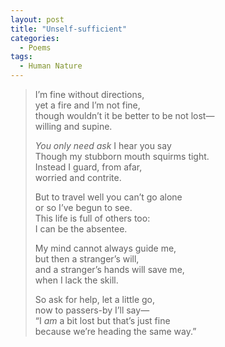 ```yaml
---
layout: post
title: "Unself-sufficient"
categories:
  - Poems
tags:
  - Human Nature
---
```

> I’m fine without directions,  
> yet a fire and I’m not fine,  
> though wouldn’t it be better to be not lost—  
> willing and supine.
>
> *You only need ask* I hear you say  
> Though my stubborn mouth squirms tight.  
> Instead I guard, from afar,  
> worried and contrite.  
>
> But to travel well you can’t go alone  
> or so I’ve begun to see.  
> This life is full of others too:  
> I can be the absentee.
>
> My mind cannot always guide me,  
> but then a stranger’s will,  
> and a stranger’s hands will save me,  
> when I lack the skill.
>
> So ask for help, let a little go,  
> now to passers-by I’ll say—  
> “I *am* a bit lost but that’s just fine  
> because we’re heading the same way.”
